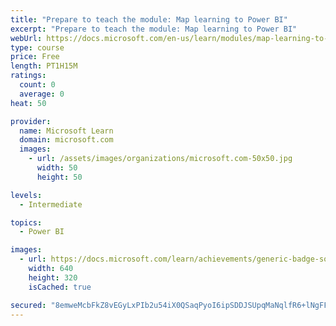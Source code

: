 ```yaml
---
title: "Prepare to teach the module: Map learning to Power BI"
excerpt: "Prepare to teach the module: Map learning to Power BI"
webUrl: https://docs.microsoft.com/en-us/learn/modules/map-learning-to-power-bi/
type: course
price: Free
length: PT1H15M
ratings:
  count: 0
  average: 0
heat: 50

provider:
  name: Microsoft Learn
  domain: microsoft.com
  images:
    - url: /assets/images/organizations/microsoft.com-50x50.jpg
      width: 50
      height: 50

levels:
  - Intermediate

topics:
  - Power BI

images:
  - url: https://docs.microsoft.com/learn/achievements/generic-badge-social.png
    width: 640
    height: 320
    isCached: true

secured: "8emweMcbFkZ8vEGyLxPIb2u54iX0QSaqPyoI6ipSDDJSUpqMaNqlfR6+lNgFFw3pGMJtGz6CoAO3N68ZatyQUgDbWH/08B9jbAuRQoAJKDCB+ttgZ+J8RarqLG0zGWmj9BV7uzAE+pWyfvckMCQXITzPZ2qd+I4KFxRn8X3VcUltC5WsM3Ft6ChtASvWjgCpgZpGbvgWdDPda7uPT3Y/XerhkOyJurc8b62dn8J3F2jRAkjAYUnq4S1OzAk8S548V+OCZhwvaQs54TQgiVwO4Z6uLZbHmEIYhmmOJ/tCHFnQ+IjhGhbaEBw/Rutp7xgdEt+lC9w+hdt3vevStKCgQ6pnTSVt6gImk21Fdp92frfSD6BjOzbX/Qff+eOIkpECvIWy/h3uuB4Q4GNMxlwKUBIe3YkI442UPFJcN7Ufpac=;+9QrVnfbLnUGnCvA3EjfFw=="
---
```


